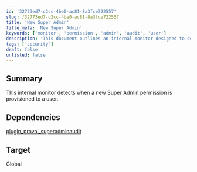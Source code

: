 ```yaml
---
id: '32773ed7-c2cc-4be0-ac81-8a3fce722557'
slug: /32773ed7-c2cc-4be0-ac81-8a3fce722557
title: 'New Super Admin'
title_meta: 'New Super Admin'
keywords: ['monitor', 'permission', 'admin', 'audit', 'user']
description: 'This document outlines an internal monitor designed to detect when a new Super Admin permission is provisioned to a user, ensuring better oversight and security in user management.'
tags: ['security']
draft: false
unlisted: false
---
```


## Summary

This internal monitor detects when a new Super Admin permission is provisioned to a user.

## Dependencies

[plugin_proval_superadminaudit](/docs/db1adf1f-7ff0-4b43-af21-6dc3d64bd3a9)

## Target

Global